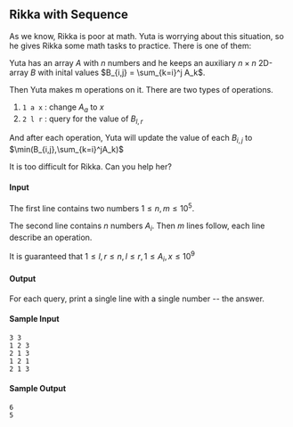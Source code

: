## Rikka with Sequence

As we know, Rikka is poor at math. Yuta is worrying about this situation, so he gives Rikka some math tasks to practice. There is one of them:

Yuta has an array $A$ with $n$ numbers and he keeps an auxiliary $n \times n$ 2D-array $B$ with inital values $B_{i,j} = \sum_{k=i}^j A_k$.

Then Yuta makes m operations on it. There are two types of operations.

1. `1 a x` : change $A_a$ to $x$
2. `2 l r` : query for the value of $B_{l,r}$  

And after each operation, Yuta will update the value of each $B_{i,j}$ to $\min(B_{i,j},\sum_{k=i}^jA_k)$

It is too difficult for Rikka. Can you help her?

#### Input

The first line contains two numbers $1 \leq n,m \leq 10^5$. 

The second line contains $n$ numbers $A_i$. Then $m$ lines follow, each line describe an operation. 

It is guaranteed that $1 \leq l,r \leq n, l \leq r, 1 \leq A_i,x \leq 10^9$

#### Output

For each query, print a single line with a single number -- the answer.

#### Sample Input

```
3 3
1 2 3
2 1 3
1 2 1
2 1 3
```

#### Sample Output

```
6
5
```

